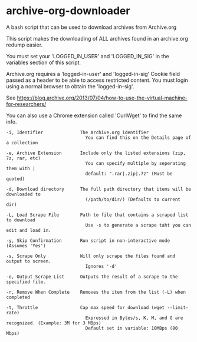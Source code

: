 # archive-org-downloader
A bash script that can be used to download archives from Archive.org

This script makes the downloading of ALL archives found in an archive.org redump easier.

You must set your 'LOGGED_IN_USER' and 'LOGGED_IN_SIG' in the variables section of this script.

Archive.org requires a 'logged-in-user' and 'logged-in-sig' Cookie field passed as a header to be able to access restricted content. You must login using a normal browser to obtain the 'logged-in-sig'.

See https://blog.archive.org/2013/07/04/how-to-use-the-virtual-machine-for-researchers/ 

You can also use a Chrome extension called 'CurlWget' to find the same info.

```
-i, Identifier              The Archive.org identifier
                              You can find this on the Details page of a collection

-e, Archive Extension       Include only the listed extensions (zip, 7z, rar, etc)
                              You can specify multiple by seperating them with |
                              default: ".rar|.zip|.7z" (Must be quoted)

-d, Download directory      The full path directory that items will be downloaded to
                              (/path/to/dir/) (Defaults to current dir)

-L, Load Scrape File        Path to file that contains a scraped list to download
                              Use -s to generate a scrape taht you can edit and load in.
                          
-y, Skip Confirmation       Run script in non-interactive mode (Assumes 'Yes')

-s, Scrape Only             Will only scrape the files found and output to screen.
                              Ignores '-d'

-o, Output Scrape List      Outputs the result of a scrape to the specified file.

-r, Remove When Complete    Removes the item from the list (-L) when completed

-t, Throttle                Cap max speed for download (wget --limit-rate)
                              Expressed in Bytes/s, K, M, and G are recognized. (Example: 3M for 3 MBps)
                              Default set in variable: 10MBps (80 Mbps)
```
